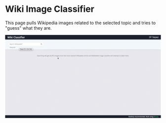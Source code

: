 # Wiki Image Classifier

This page
pulls Wikipedia images related to the selected topic and tries to
"guess" what they are.

![Astronaut](astronaut_search.gif)
